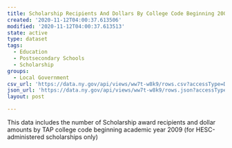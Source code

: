 ```yaml
---
title: Scholarship Recipients And Dollars By College Code Beginning 2009
created: '2020-11-12T04:00:37.613506'
modified: '2020-11-12T04:00:37.613513'
state: active
type: dataset
tags:
  - Education
  - Postsecondary Schools
  - Scholarship
groups:
  - Local Government
csv_url: 'https://data.ny.gov/api/views/ww7t-w8k9/rows.csv?accessType=DOWNLOAD'
json_url: 'https://data.ny.gov/api/views/ww7t-w8k9/rows.json?accessType=DOWNLOAD'
layout: post

---
```

This data includes the number of Scholarship award recipients and dollar amounts by TAP college code beginning academic year 2009 (for HESC-administered scholarships only)
